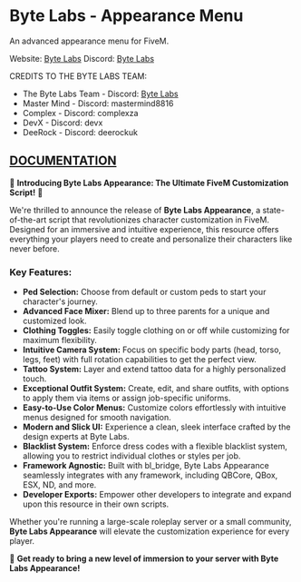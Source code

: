 # Byte Labs - Appearance Menu
An advanced appearance menu for FiveM.

Website: [Byte Labs](https://byte-labs.net)
Discord: [Byte Labs](https://discord.gg/fqsqSjZfxE)

CREDITS TO THE BYTE LABS TEAM:
- The Byte Labs Team - Discord: [Byte Labs](https://byte-labs.net)
- Master Mind - Discord: mastermind8816
- Complex - Discord: complexza
- DevX - Discord: devx
- DeeRock - Discord: deerockuk

## [DOCUMENTATION](https://docs.byte-labs.net/bl_appearance)

🚀 **Introducing Byte Labs Appearance: The Ultimate FiveM Customization Script!** 🚀

We're thrilled to announce the release of **Byte Labs Appearance**, a state-of-the-art script that revolutionizes character customization in FiveM. Designed for an immersive and intuitive experience, this resource offers everything your players need to create and personalize their characters like never before.

### **Key Features:**
- **Ped Selection:** Choose from default or custom peds to start your character's journey.
- **Advanced Face Mixer:** Blend up to three parents for a unique and customized look.
- **Clothing Toggles:** Easily toggle clothing on or off while customizing for maximum flexibility.
- **Intuitive Camera System:** Focus on specific body parts (head, torso, legs, feet) with full rotation capabilities to get the perfect view.
- **Tattoo System:** Layer and extend tattoo data for a highly personalized touch.
- **Exceptional Outfit System:** Create, edit, and share outfits, with options to apply them via items or assign job-specific uniforms.
- **Easy-to-Use Color Menus:** Customize colors effortlessly with intuitive menus designed for smooth navigation.
- **Modern and Slick UI:** Experience a clean, sleek interface crafted by the design experts at Byte Labs.
- **Blacklist System:** Enforce dress codes with a flexible blacklist system, allowing you to restrict individual clothes or styles per job.
- **Framework Agnostic:** Built with bl_bridge, Byte Labs Appearance seamlessly integrates with any framework, including QBCore, QBox, ESX, ND, and more.
- **Developer Exports:** Empower other developers to integrate and expand upon this resource in their own scripts.

Whether you're running a large-scale roleplay server or a small community, **Byte Labs Appearance** will elevate the customization experience for every player.

🎉 **Get ready to bring a new level of immersion to your server with Byte Labs Appearance!**